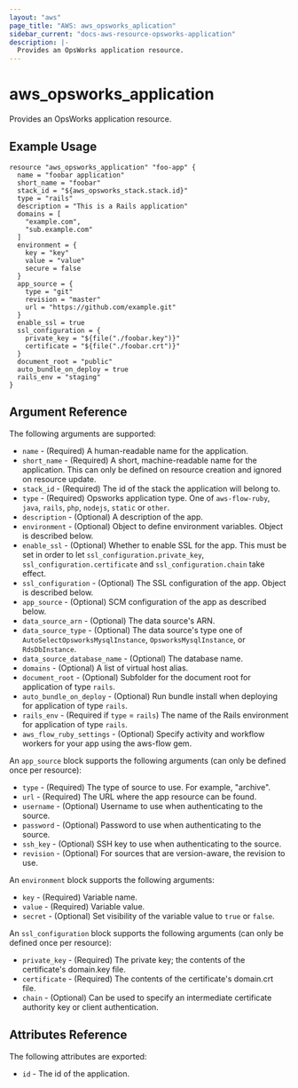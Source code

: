 ```yaml
---
layout: "aws"
page_title: "AWS: aws_opsworks_aplication"
sidebar_current: "docs-aws-resource-opsworks-application"
description: |-
  Provides an OpsWorks application resource.
---
```


# aws\_opsworks\_application

Provides an OpsWorks application resource.

## Example Usage

```
resource "aws_opsworks_application" "foo-app" {
  name = "foobar application"
  short_name = "foobar"
  stack_id = "${aws_opsworks_stack.stack.id}"
  type = "rails"
  description = "This is a Rails application"
  domains = [
    "example.com",
    "sub.example.com"
  ]
  environment = {
    key = "key"
    value = "value"
    secure = false
  }
  app_source = {
    type = "git"
    revision = "master"
    url = "https://github.com/example.git"
  }
  enable_ssl = true
  ssl_configuration = {
    private_key = "${file("./foobar.key")}"
    certificate = "${file("./foobar.crt")}"
  }
  document_root = "public"
  auto_bundle_on_deploy = true
  rails_env = "staging"
}
```

## Argument Reference

The following arguments are supported:

* `name` - (Required) A human-readable name for the application.
* `short_name` - (Required) A short, machine-readable name for the application. This can only be defined on resource creation and ignored on resource update.
* `stack_id` - (Required) The id of the stack the application will belong to.
* `type` - (Required) Opsworks application type. One of `aws-flow-ruby`, `java`, `rails`, `php`, `nodejs`, `static` or `other`.
* `description` - (Optional) A description of the app.
* `environment` - (Optional) Object to define environment variables.  Object is described below.
* `enable_ssl` - (Optional) Whether to enable SSL for the app. This must be set in order to let `ssl_configuration.private_key`, `ssl_configuration.certificate` and `ssl_configuration.chain` take effect.
* `ssl_configuration` - (Optional) The SSL configuration of the app. Object is described below.
* `app_source` - (Optional) SCM configuration of the app as described below.
* `data_source_arn` - (Optional) The data source's ARN.
* `data_source_type` - (Optional) The data source's type one of `AutoSelectOpsworksMysqlInstance`, `OpsworksMysqlInstance`, or `RdsDbInstance`.
* `data_source_database_name` - (Optional) The database name.
* `domains` -  (Optional) A list of virtual host alias.
* `document_root` - (Optional) Subfolder for the document root for application of type `rails`.
* `auto_bundle_on_deploy` - (Optional) Run bundle install when deploying for application of type `rails`.
* `rails_env` - (Required if `type` = `rails`) The name of the Rails environment for application of type `rails`.
* `aws_flow_ruby_settings` - (Optional) Specify activity and workflow workers for your app using the aws-flow gem.

An `app_source` block supports the following arguments (can only be defined once per resource):

* `type` - (Required) The type of source to use. For example, "archive".
* `url` - (Required) The URL where the app resource can be found.
* `username` - (Optional) Username to use when authenticating to the source.
* `password` - (Optional) Password to use when authenticating to the source.
* `ssh_key` - (Optional) SSH key to use when authenticating to the source.
* `revision` - (Optional) For sources that are version-aware, the revision to use.

An `environment` block supports the following arguments:

* `key` - (Required) Variable name.
* `value` - (Required) Variable value.
* `secret` - (Optional) Set visibility of the variable value to `true` or `false`.

An `ssl_configuration` block supports the following arguments (can only be defined once per resource):

* `private_key` - (Required) The private key; the contents of the certificate's domain.key file.
* `certificate` - (Required) The contents of the certificate's domain.crt file.
* `chain` - (Optional)  Can be used to specify an intermediate certificate authority key or client authentication.


## Attributes Reference

The following attributes are exported:

* `id` - The id of the application.
